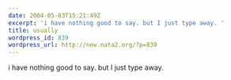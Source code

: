 ```yaml
---
date: 2004-05-03T15:21:49Z
excerpt: 'i have nothing good to say. but I just type away. '
title: usually
wordpress_id: 839
wordpress_url: http://new.nata2.org/?p=839
---
```


i have nothing good to say. but I just type away. 
